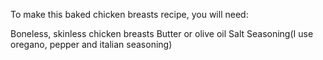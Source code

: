 To make this baked chicken breasts recipe, you will need:

Boneless, skinless chicken breasts
Butter or olive oil
Salt
Seasoning(I use oregano, pepper and italian seasoning)